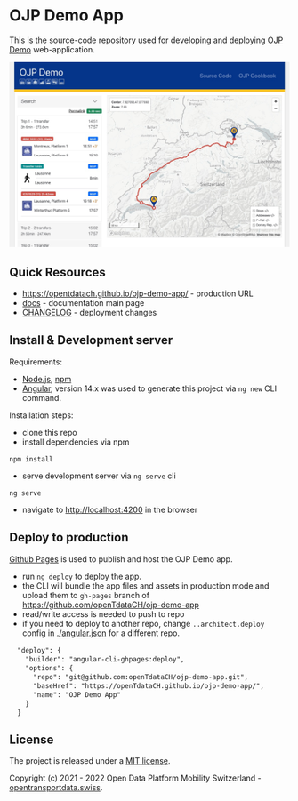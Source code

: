 # OJP Demo App

This is the source-code repository used for developing and deploying [OJP Demo](https://opentdatach.github.io/ojp-demo-app/) web-application.

![OJP_Demo](./docs/img/OJP_Demo.jpg)

## Quick Resources

- https://opentdatach.github.io/ojp-demo-app/ - production URL
- [docs](./docs/README.md) - documentation main page
- [CHANGELOG](./CHANGELOG.md) - deployment changes

## Install & Development server

Requirements:
- [Node.js](https://nodejs.org/en/), [npm](https://www.npmjs.com/)
- [Angular](https://angular.io/guide/setup-local#install-the-angular-cli), version 14.x was used to generate this project via `ng new` CLI command.

Installation steps:
- clone this repo
- install dependencies via npm
```
npm install
```
- serve development server via `ng serve` cli
```
ng serve
```
- navigate to [http://localhost:4200](http://localhost:4200/) in the browser

## Deploy to production

[Github Pages](https://pages.github.com/) is used to publish and host the OJP Demo app.

- run `ng deploy` to deploy the app. 
- the CLI will bundle the app files and assets in production mode and upload them to `gh-pages` branch of https://github.com/openTdataCH/ojp-demo-app 
- read/write access is needed to push to repo
- if you need to deploy to another repo, change `..architect.deploy` config in [./angular.json](./angular.json#L133-L140) for a different repo.
```
  "deploy": {
    "builder": "angular-cli-ghpages:deploy",
    "options": {
      "repo": "git@github.com:openTdataCH/ojp-demo-app.git",
      "baseHref": "https://openTdataCH.github.io/ojp-demo-app/",
      "name": "OJP Demo App"
    }
  }
```

## License

The project is released under a [MIT license](./LICENSE.txt).

Copyright (c) 2021 - 2022 Open Data Platform Mobility Switzerland - [opentransportdata.swiss](https://opentransportdata.swiss/en/).
